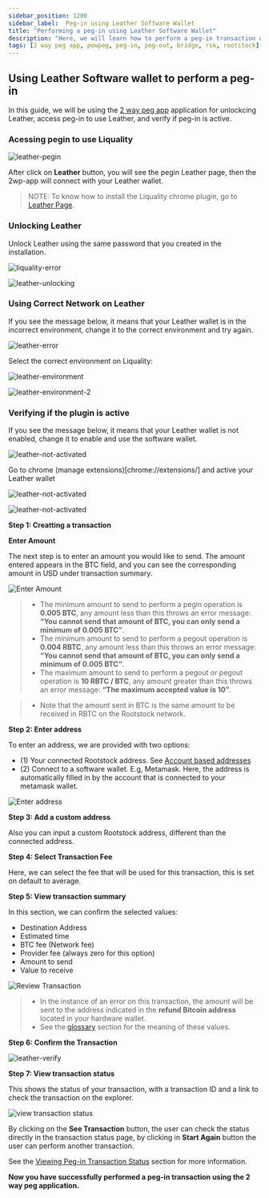 ```yaml
---
sidebar_position: 1200
sidebar_label:  Peg-in using Leather Software Wallet
title: "Performing a peg-in using Leather Software Wallet"
description: "Here, we will learn how to perform a peg-in transaction using the Leather Software Wallet."
tags: [2 way peg app, powpeg, peg-in, peg-out, bridge, rsk, rootstock]
---
```



## Using Leather Software wallet to perform a peg-in

In this guide, we will be using the [2 way peg app](https://app.2wp.rootstock.io/) application for unlockcing Leather, access peg-in to use Leather, and verify if peg-in is active.

### Acessing pegin to use Liquality

![leather-pegin](/img/resources/two-way-peg-app/choose-your-wallet.png)

After click on **Leather** button, you will see the pegin Leather page, then the 2wp-app will connect with your Leather wallet.

> NOTE: To know how to install the Liquality chrome plugin, go to [Leather Page](https://leather.io/).

### Unlocking Leather

Unlock Leather using the same password that you created in the installation.

![liquality-error](/img/resources/two-way-peg-app/leather-unlock-2.png)

![leather-unlocking](/img/resources/two-way-peg-app/leather-unlock.png)

### Using Correct Network on Leather

If you see the message below, it means that your Leather wallet is in the incorrect environment, change it to the correct environment and try again.

![leather-error](/img/resources/two-way-peg-app/incorrect-network-leather.png)

Select the correct environment on Liquality:

![leather-environment](/img/resources/two-way-peg-app/change-network1.png)

![leather-environment-2](/img/resources/two-way-peg-app/change-network2.png)

### Verifying if the plugin is active

If you see the message below, it means that your Leather wallet is not enabled, change it to enable and use the software wallet.

![leather-not-activated](/img/resources/two-way-peg-app/leather-not-enabled.png)

Go to chrome (manage extensions)[chrome://extensions/] and active your Leather wallet

![leather-not-activated](/img/resources/two-way-peg-app/enable-leather.png)

![leather-not-activated](/img/resources/two-way-peg-app/enable-leather2.png)

**Step 1: Creatting a transaction**

**Enter Amount**

The next step is to enter an amount you would like to send. The amount entered appears in the BTC field, and you can see the corresponding amount in USD under transaction summary.

![Enter Amount](/img/resources/two-way-peg-app/enter-amount.png)

> - The minimum amount to send to perform a pegin operation is **0.005 BTC**, any amount less than this throws an error message: **“You cannot send that amount of BTC, you can only send a minimum of 0.005 BTC”**.
> - The minimum amount to send to perform a pegout operation is **0.004 RBTC**, any amount less than this throws an error message: **“You cannot send that amount of BTC, you can only send a minimum of 0.005 BTC”**.
> - The maximum amount to send to perform a pegout or pegout operation is **10 RBTC / BTC**, any amount greater than this throws an error message: **“The maximum accepted value is 10”**.

> - Note that the amount sent in BTC is the same amount to be received in RBTC on the Rootstock network.

**Step 2: Enter address**

To enter an address, we are provided with two options: 

- (1) Your connected Rootstock address. See [Account based addresses](/concepts/account-based-addresses/) 
- (2) Connect to a software wallet. E.g, Metamask. Here, the address is automatically filled in by the account that is connected to your metamask wallet.

![Enter address](/img/resources/two-way-peg-app/ledger-pegin-destination-address.png)

**Step 3: Add a custom address**

Also you can input a custom Rootstock address, different than the connected address.

**Step 4: Select Transaction Fee**

Here, we can select the fee that will be used for this transaction, this is set on default to average.

**Step 5: View transaction summary**

In this section, we can confirm the selected values:

- Destination Address
- Estimated time
- BTC fee (Network fee)
- Provider fee (always zero for this option)
- Amount to send
- Value to receive

![Review Transaction](/img/resources/two-way-peg-app/ledger-pegin-review-details.png)

> - In the instance of an error on this transaction, the amount will be sent to the address indicated in the **refund Bitcoin address** located in your hardware wallet.
> - See the [glossary](/resources/guides/two-way-peg-app/glossary/) section for the meaning of these values.

**Step 6: Confirm the Transaction**

![leather-verify](/img/resources/two-way-peg-app/confirm-leather-pegin-tx.png)

 **Step 7: View transaction status**

This shows the status of your transaction, with a transaction ID and a link to check the transaction on the explorer. 

![view transaction status](/img/resources/two-way-peg-app/ledger-pegin-tx-finished.png)

By clicking on the **See Transaction** button, the user can check the status directly in the transaction status page, by clicking in **Start Again** button the user can perform another transaction.

See the [Viewing Peg-in Transaction Status](/resources/guides/two-way-peg-app/pegin/status) section for more information. 

**Now you have successfully performed a peg-in transaction using the 2 way peg application.**